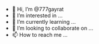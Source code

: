 - 👋 Hi, I’m @777gayrat
- 👀 I’m interested in ...
- 🌱 I’m currently learning ...
- 💞️ I’m looking to collaborate on ...
- 📫 How to reach me ...

<!---
777gayrat/777gayrat is a ✨ special ✨ repository because its `README.md` (this file) appears on your GitHub profile.
You can click the Preview link to take a look at your changes.
--->
